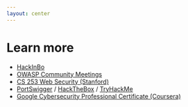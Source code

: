 ```yaml
---
layout: center
---
```

<h1>Learn more</h1>

<Transform scale="0.95">

- [HackInBo](https://www.hackinbo.it/)
- [OWASP Community Meetings](https://owasp.org/www-community/meetings/)
- [CS 253 Web Security (Stanford)](https://web.stanford.edu/class/cs253/)
- [PortSwigger](https://portswigger.net/) / [HackTheBox](https://www.hackthebox.com/) / [TryHackMe](https://tryhackme.com/)
- [Google Cybersecurity Professional Certificate (Coursera)](https://www.coursera.org/professional-certificates/google-cybersecurity)

</Transform>

<!--
Here is an example of an OWASP community meeting I was at. I was at OWASP Italy Day 2023. I was talking to the guys at the [Contrast](https://www.contrastsecurity.com/ ) and [SecureFlag](https://www.secureflag.com/) booths. I saw how SecureFlag integrates with GitHub and comments your PR when it contains insecure code.
-->